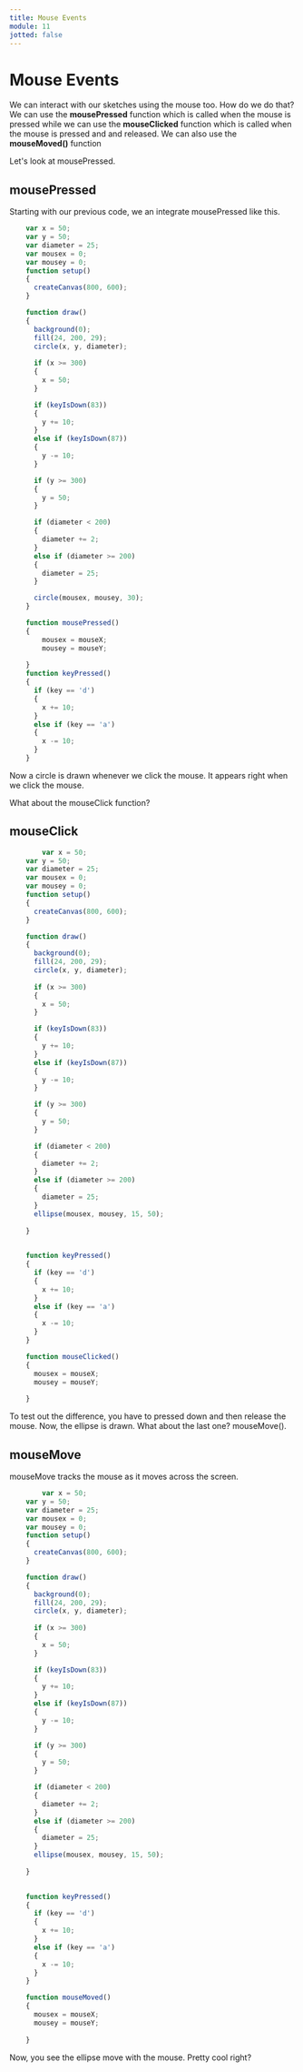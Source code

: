 ```yaml
---
title: Mouse Events
module: 11
jotted: false
---
```


# Mouse Events

We can interact with our sketches using the mouse too. How do we do that?  We can use the **mousePressed** function which is called when the mouse is pressed while we can use the **mouseClicked** function which is called when the mouse is pressed and and released.  We can also use the **mouseMoved()** function

Let's look at mousePressed.

## mousePressed

Starting with our previous code, we an integrate mousePressed like this.

```js
    var x = 50;
    var y = 50;
    var diameter = 25;
    var mousex = 0;
    var mousey = 0;
    function setup() 
    {
      createCanvas(800, 600);
    }

    function draw() 
    {
      background(0);
      fill(24, 200, 29);
      circle(x, y, diameter);
    
      if (x >= 300) 
      {
        x = 50;
      }

      if (keyIsDown(83)) 
      {
        y += 10;
      } 
      else if (keyIsDown(87)) 
      {
        y -= 10;
      }

      if (y >= 300) 
      {
        y = 50;
      }

      if (diameter < 200) 
      {
        diameter += 2;
      } 
      else if (diameter >= 200) 
      {
        diameter = 25;
      }

      circle(mousex, mousey, 30);
    }

    function mousePressed()
    {
        mousex = mouseX;
        mousey = mouseY;
        
    }
    function keyPressed() 
    {
      if (key == 'd') 
      {
        x += 10;
      } 
      else if (key == 'a') 
      {
        x -= 10;
      }
    }
```

Now a circle is drawn whenever we click the mouse.  It appears right when we click the mouse.

What about the mouseClick function?

## mouseClick

```js
        var x = 50;
    var y = 50;
    var diameter = 25;
    var mousex = 0;
    var mousey = 0;
    function setup() 
    {
      createCanvas(800, 600);
    }

    function draw() 
    {
      background(0);
      fill(24, 200, 29);
      circle(x, y, diameter);
    
      if (x >= 300) 
      {
        x = 50;
      }

      if (keyIsDown(83)) 
      {
        y += 10;
      } 
      else if (keyIsDown(87)) 
      {
        y -= 10;
      }

      if (y >= 300) 
      {
        y = 50;
      }

      if (diameter < 200) 
      {
        diameter += 2;
      } 
      else if (diameter >= 200) 
      {
        diameter = 25;
      }
      ellipse(mousex, mousey, 15, 50);
     
    }

   
    function keyPressed() 
    {
      if (key == 'd') 
      {
        x += 10;
      } 
      else if (key == 'a') 
      {
        x -= 10;
      }
    }

    function mouseClicked() 
    {  
      mousex = mouseX;
      mousey = mouseY;
    
    }

```

To test out the difference, you have to pressed down and then release the mouse.  Now, the ellipse is drawn.  What about the last one? mouseMove().

## mouseMove

mouseMove tracks the mouse as it moves across the screen.

```js
        var x = 50;
    var y = 50;
    var diameter = 25;
    var mousex = 0;
    var mousey = 0;
    function setup() 
    {
      createCanvas(800, 600);
    }

    function draw() 
    {
      background(0);
      fill(24, 200, 29);
      circle(x, y, diameter);
    
      if (x >= 300) 
      {
        x = 50;
      }

      if (keyIsDown(83)) 
      {
        y += 10;
      } 
      else if (keyIsDown(87)) 
      {
        y -= 10;
      }

      if (y >= 300) 
      {
        y = 50;
      }

      if (diameter < 200) 
      {
        diameter += 2;
      } 
      else if (diameter >= 200) 
      {
        diameter = 25;
      }
      ellipse(mousex, mousey, 15, 50);
     
    }

   
    function keyPressed() 
    {
      if (key == 'd') 
      {
        x += 10;
      } 
      else if (key == 'a') 
      {
        x -= 10;
      }
    }

    function mouseMoved() 
    {  
      mousex = mouseX;
      mousey = mouseY;
    
    }

```

Now, you see the ellipse move with the mouse.  Pretty cool right?  